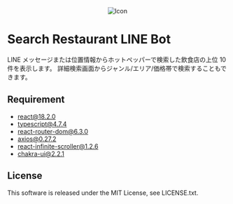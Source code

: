 <div align="center">
    <img src="https://user-images.githubusercontent.com/89084713/179345333-ebf6a00f-62bb-450b-962c-bb11c5393e90.png" alt="Icon">
</div>

# Search Restaurant LINE Bot

LINE メッセージまたは位置情報からホットペッパーで検索した飲食店の上位 10
件を表示します。
詳細検索画面からジャンル/エリア/価格帯で検索することもできます。

## Requirement

- react@18.2.0
- typescript@4.7.4
- react-router-dom@6.3.0
- axios@0.27.2
- react-infinite-scroller@1.2.6
- chakra-ui@2.2.1

## License

This software is released under the MIT License, see LICENSE.txt.
